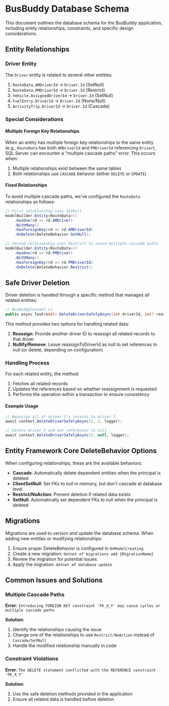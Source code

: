 # BusBuddy Database Schema

This document outlines the database schema for the BusBuddy application, including entity relationships, constraints, and specific design considerations.

## Entity Relationships

### Driver Entity

The `Driver` entity is related to several other entities:

1. `RouteData.AMDriverId` → `Driver.Id` (SetNull)
2. `RouteData.PMDriverId` → `Driver.Id` (Restrict)
3. `Vehicle.AssignedDriverId` → `Driver.Id` (SetNull)
4. `FuelEntry.DriverId` → `Driver.Id` (None/Null)
5. `ActivityTrip.DriverId` → `Driver.Id` (Cascade)

### Special Considerations

#### Multiple Foreign Key Relationships

When an entity has multiple foreign key relationships to the same entity (e.g., `RouteData` has both `AMDriverId` and `PMDriverId` referencing `Driver`), SQL Server can encounter a "multiple cascade paths" error. This occurs when:

1. Multiple relationships exist between the same tables
2. Both relationships use `CASCADE` behavior (either `DELETE` or `UPDATE`)

#### Fixed Relationships

To avoid multiple cascade paths, we've configured the `RouteData` relationships as follows:

```csharp
// First relationship uses SetNull
modelBuilder.Entity<RouteData>()
    .HasOne(rd => rd.AMDriver)
    .WithMany()
    .HasForeignKey(rd => rd.AMDriverId)
    .OnDelete(DeleteBehavior.SetNull);

// Second relationship uses Restrict to avoid multiple cascade paths
modelBuilder.Entity<RouteData>()
    .HasOne(rd => rd.PMDriver)
    .WithMany()
    .HasForeignKey(rd => rd.PMDriverId)
    .OnDelete(DeleteBehavior.Restrict);
```

## Safe Driver Deletion

Driver deletion is handled through a specific method that manages all related entities:

```csharp
// BusBuddyContext.cs
public async Task<bool> DeleteDriverSafelyAsync(int driverId, int? reassignToDriverId = null, ILogger? logger = null)
```

This method provides two options for handling related data:

1. **Reassign**: Provide another driver ID to reassign all related records to that driver
2. **Nullify/Remove**: Leave reassignToDriverId as null to set references to null (or delete, depending on configuration)

### Handling Process

For each related entity, the method:

1. Fetches all related records
2. Updates the references based on whether reassignment is requested
3. Performs the operation within a transaction to ensure consistency

#### Example Usage

```csharp
// Reassign all of driver 1's records to driver 2
await context.DeleteDriverSafelyAsync(1, 2, logger);

// Delete driver 3 and set references to null
await context.DeleteDriverSafelyAsync(3, null, logger);
```

## Entity Framework Core DeleteBehavior Options

When configuring relationships, these are the available behaviors:

- **Cascade**: Automatically delete dependent entities when the principal is deleted
- **ClientSetNull**: Set FKs to null in memory, but don't cascade at database level
- **Restrict/NoAction**: Prevent deletion if related data exists
- **SetNull**: Automatically set dependent FKs to null when the principal is deleted

## Migrations

Migrations are used to version and update the database schema. When adding new entities or modifying relationships:

1. Ensure proper DeleteBehavior is configured in `OnModelCreating`
2. Create a new migration: `dotnet ef migrations add {MigrationName}`
3. Review the migration for potential issues
4. Apply the migration: `dotnet ef database update`

## Common Issues and Solutions

### Multiple Cascade Paths

**Error**: `Introducing FOREIGN KEY constraint 'FK_X_Y' may cause cycles or multiple cascade paths`

**Solution**:
1. Identify the relationships causing the issue
2. Change one of the relationships to use `Restrict/NoAction` instead of `Cascade/SetNull`
3. Handle the modified relationship manually in code

### Constraint Violations

**Error**: `The DELETE statement conflicted with the REFERENCE constraint 'FK_X_Y'`

**Solution**:
1. Use the safe deletion methods provided in the application
2. Ensure all related data is handled before deletion
